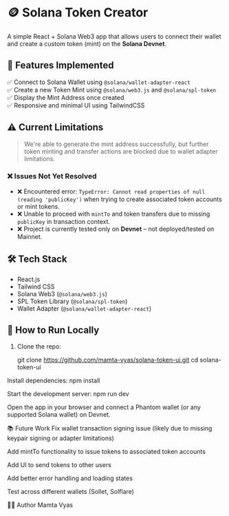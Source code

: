 # 🪙 Solana Token Creator

A simple React + Solana Web3 app that allows users to connect their wallet and create a custom token (mint) on the **Solana Devnet**.

## 🚀 Features Implemented

✅ Connect to Solana Wallet using `@solana/wallet-adapter-react`  
✅ Create a new Token Mint using `@solana/web3.js` and `@solana/spl-token`  
✅ Display the Mint Address once created  
✅ Responsive and minimal UI using TailwindCSS

## ⚠️ Current Limitations

> We're able to generate the mint address successfully, but further token minting and transfer actions are blocked due to wallet adapter limitations.

### ❌ Issues Not Yet Resolved

- ❌ Encountered error: `TypeError: Cannot read properties of null (reading 'publicKey')` when trying to create associated token accounts or mint tokens.
- ❌ Unable to proceed with `mintTo` and token transfers due to missing `publicKey` in transaction context.
- ❌ Project is currently tested only on **Devnet** – not deployed/tested on Mainnet.


## 🛠️ Tech Stack

- React.js
- Tailwind CSS
- Solana Web3 (`@solana/web3.js`)
- SPL Token Library (`@solana/spl-token`)
- Wallet Adapter (`@solana/wallet-adapter-react`)

## 🧪 How to Run Locally

1. Clone the repo:

   git clone https://github.com/mamta-vyas/solana-token-ui.git
   cd solana-token-ui


Install dependencies:
npm install

Start the development server:
npm run dev

Open the app in your browser and connect a Phantom wallet (or any supported Solana wallet) on Devnet.

📚 Future Work
 Fix wallet transaction signing issue (likely due to missing keypair signing or adapter limitations)

 Add mintTo functionality to issue tokens to associated token accounts

 Add UI to send tokens to other users

 Add better error handling and loading states

 Test across different wallets (Sollet, Solflare)

🙋‍♂️ Author
Mamta Vyas
